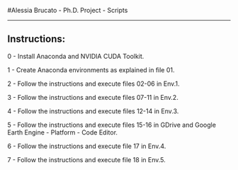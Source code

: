 #Alessia Brucato - Ph.D. Project - Scripts

------------------------------------------------------------
Instructions:
------------------------------------------------------------

0 - Install Anaconda and NVIDIA CUDA Toolkit.

1 - Create Anaconda environments as explained in file 01.

2 - Follow the instructions and execute files 02-06 in Env.1.

3 - Follow the instructions and execute files 07-11 in Env.2.

4 - Follow the instructions and execute files 12-14 in Env.3.

5 - Follow the instructions and execute files 15-16 in GDrive and Google Earth Engine - Platform - Code Editor.

6 - Follow the instructions and execute file 17 in Env.4.

7 - Follow the instructions and execute file 18 in Env.5.

